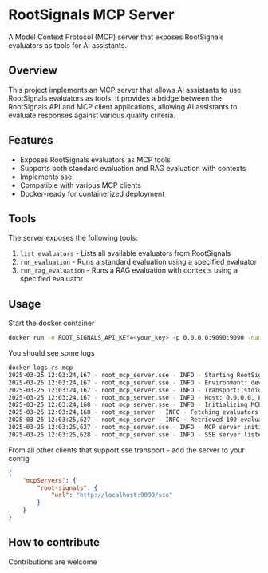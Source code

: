 # RootSignals MCP Server

A Model Context Protocol (MCP) server that exposes RootSignals evaluators as tools for AI assistants.

## Overview

This project implements an MCP server that allows AI assistants to use RootSignals evaluators as tools. 
It provides a bridge between the RootSignals API and MCP client applications, allowing AI assistants 
to evaluate responses against various quality criteria.

## Features

- Exposes RootSignals evaluators as MCP tools
- Supports both standard evaluation and RAG evaluation with contexts
- Implements sse
- Compatible with various MCP clients
- Docker-ready for containerized deployment

## Tools

The server exposes the following tools:

1. `list_evaluators` - Lists all available evaluators from RootSignals
2. `run_evaluation` - Runs a standard evaluation using a specified evaluator
3. `run_rag_evaluation` - Runs a RAG evaluation with contexts using a specified evaluator

## Usage

Start the docker container  

```bash
docker run -e ROOT_SIGNALS_API_KEY=<your_key> -p 0.0.0.0:9090:9090 -name=rs-mcp -d ghcr.io/root-signals/root-signals-mcp:latest
```

You should see some logs
```bash
docker logs rs-mcp
2025-03-25 12:03:24,167 - root_mcp_server.sse - INFO - Starting RootSignals MCP Server v0.1.0
2025-03-25 12:03:24,167 - root_mcp_server.sse - INFO - Environment: development
2025-03-25 12:03:24,167 - root_mcp_server.sse - INFO - Transport: stdio
2025-03-25 12:03:24,167 - root_mcp_server.sse - INFO - Host: 0.0.0.0, Port: 9090
2025-03-25 12:03:24,168 - root_mcp_server.sse - INFO - Initializing MCP server...
2025-03-25 12:03:24,168 - root_mcp_server - INFO - Fetching evaluators from RootSignals API...
2025-03-25 12:03:25,627 - root_mcp_server - INFO - Retrieved 100 evaluators from RootSignals API
2025-03-25 12:03:25,627 - root_mcp_server.sse - INFO - MCP server initialized successfully
2025-03-25 12:03:25,628 - root_mcp_server.sse - INFO - SSE server listening on http://0.0.0.0:9090/sse
```

From all other clients that support sse transport - add the server to your config
```json
{
    "mcpServers": {
        "root-signals": {
            "url": "http://localhost:9090/sse"
        }
    }
}
```

## How to contribute

Contributions are welcome